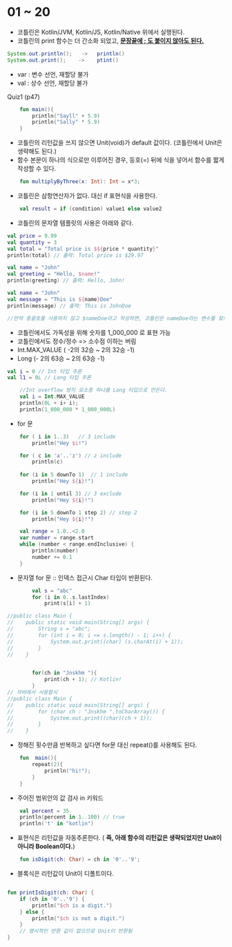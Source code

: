 # 01 ~ 20

- 코틀린은 Kotlin/JVM, Kotlin/JS, Kotlin/Native 위에서 실행된다.
- 코틀린의 print 함수는 더 간소화 되었고, **<u>문장끝에  ; 도 붙이지 않아도 된다.**</u>

```java 
System.out.println();   ->   println()
System.out.print();    ->    ptint()
```

- var : 변수 선언, 재할당 불가
- val : 상수 선언, 재할당 불가

Quiz1 (p47)
```kotlin
    fun main(){
        println("Sayll" + 5.9)
        println("Sally" * 5.9) 
    }
```

- 코틀린의 리턴값을 쓰지 않으면 Unit(void)가 default 값이다.
  (코틀린에서 Unit은 생략해도 된다.)
- 함수 본문이 하나의 식으로만 이루어진 경우, 등호(=) 뒤에 식을 넣어서 함수를 짧게 작성할 수 있다.
```kotlin
    fun multiplyByThree(x: Int): Int = x*3;
```

- 코틀린은 삼항연산자가 없다. 대신 if 표현식을 사용한다.
```kotlin
    val result = if (condition) value1 else value2
```

- 코틀린의 문자열 템플릿의 사용은 아래와 같다.

```kotlin
val price = 9.99
val quantity = 3
val total = "Total price is $${price * quantity}"
println(total) // 출력: Total price is $29.97

val name = "John"
val greeting = "Hello, $name!"
println(greeting) // 출력: Hello, John!

val name = "John"
val message = "This is ${name}Doe"
println(message) // 출력: This is JohnDoe

//만약 중괄호를 사용하지 않고 $nameDoe라고 작성하면, 코틀린은 nameDoe라는 변수를 찾으려고 시도할 것
```

- 코틀린에서도 가독성을 위해 숫자를 1_000_000 로 표현 가능
- 코틀린에서도 정수/정수 => 소수점 이하는 버림
- Int.MAX_VALUE ( -2의 32승 ~ 2의 32승 -1)
- Long (- 2의 63승 ~ 2의 63승 -1)

```kotlin
val i = 0 // Int 타입 추론
val l1 = 0L // Long 타입 추론
```

```kotlin
    //Int overflow 방지 요소중 하나를 Long 타입으로 만든다.
    val i = Int.MAX_VALUE
    println(0L + i+ i);
    println(1_000_000 * 1_000_000L)
```

- for 문
```kotlin
    for ( i in 1..3)   // 3 include
        println("Hey $i!")

    for ( c in 'a'..'z') // z include
        println(c)
    
    for (i in 5 downTo 1)  // 1 include
        println("Hey ${i}!")

    for (i in 1 until 3) // 3 exclude
        println("Hey ${i}!")

    for (i in 5 downTo 1 step 2) // step 2
        println("Hey ${i}!")

    val range = 1.0..<2.0
    var number = range.start
    while (number < range.endInclusive) {
        println(number)
        number += 0.1
    }

```


- 문자열 for 문 :: 인덱스 접근시 Char 타입이 반환된다.
```kotlin
        val s = "abc"
        for (i in 0..s.lastIndex)
            print(s[i] + 1)

//public class Main {
//    public static void main(String[] args) {
//        String s = "abc";
//        for (int i = 0; i <= s.length() - 1; i++) {
//            System.out.print((char) (s.charAt(i) + 1));
//        }
//    }


        for(ch in "Jnskhm "){
            print(ch + 1); // Kotlin!
        }
// 자바에서 사용할시
//public class Main {
//    public static void main(String[] args) {
//        for (char ch : "Jnskhm ".toCharArray()) {
//            System.out.print((char)(ch + 1));
//        }
//    }
```

- 정해진 횟수만큼 반복하고 싶다면 for문 대신 repeat()를 사용해도 된다.

```kotlin
    fun  main(){
        repeat(2){
            println("hi!");
        }
    }
```

- 주어진 범위안의 값 검사 in 키워드

```kotlin
    val percent = 35
    println(percent in 1..100) // true
    println('t' in "kotlin")
```

- 표현식은 리턴값을 자동추론한다. ( **즉, 아래 함수의 리턴값은 생략되었지만 Unit이 아니라 Boolean이다.**)
```kotlin
    fun isDigit(ch: Char) = ch in '0'..'9';
```

- 블록식은 리턴값이 Unit이 디폴트이다.

```kotlin

fun printIsDigit(ch: Char) {
    if (ch in '0'..'9') {
        println("$ch is a digit.")
    } else {
        println("$ch is not a digit.")
    }
    // 명시적인 반환 값이 없으므로 Unit이 반환됨
}
```


